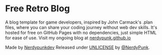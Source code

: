 # Free Retro Blog

A blog template for game developers, inspired by John Carmack's .plan files, where you can share your
coding journey without web dev skills. It's hosted for free on GitHub Pages with no dependencies,
just simple HTML for ease of use. Visit my ongoing blog at [nerdypunk.github.io](https://nerdypunk.github.io)

Made by [Nerdypunkdev](https://www.x.com/nerdypunkdev)
Released under [UNLICENSE](/LICENSE) by [@NerdyPunk](https://github.com/NerdyPunk).

